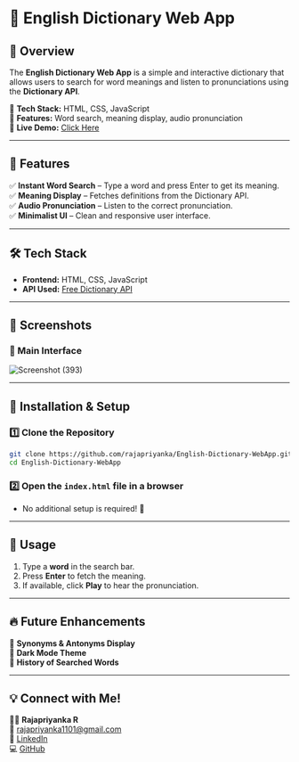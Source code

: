 # 📖 English Dictionary Web App  

## 🚀 Overview  
The **English Dictionary Web App** is a simple and interactive dictionary that allows users to search for word meanings and listen to pronunciations using the **Dictionary API**.  

🔹 **Tech Stack:** HTML, CSS, JavaScript  
🔹 **Features:** Word search, meaning display, audio pronunciation  
🔹 **Live Demo:** [Click Here](https://rajapriyanka.github.io/English-Dictionary-WebApp/) 

---

## 🌟 Features  
✅ **Instant Word Search** – Type a word and press Enter to get its meaning.  
✅ **Meaning Display** – Fetches definitions from the Dictionary API.  
✅ **Audio Pronunciation** – Listen to the correct pronunciation.  
✅ **Minimalist UI** – Clean and responsive user interface.  

---

## 🛠 Tech Stack  
- **Frontend:** HTML, CSS, JavaScript  
- **API Used:** [Free Dictionary API](https://dictionaryapi.dev/)  

---

## 📸 Screenshots  
### 🔹 Main Interface  
![Screenshot (393)](https://github.com/user-attachments/assets/1a4c1cd7-6524-48af-a0b1-4d86a5666905)

---

## 🚀 Installation & Setup  
### 1️⃣ Clone the Repository  
```bash
git clone https://github.com/rajapriyanka/English-Dictionary-WebApp.git
cd English-Dictionary-WebApp
```

### 2️⃣ Open the `index.html` file in a browser  
- No additional setup is required! 🎉  

---

## 📌 Usage  
1. Type a **word** in the search bar.  
2. Press **Enter** to fetch the meaning.  
3. If available, click **Play** to hear the pronunciation.  

---

## 🔥 Future Enhancements  
🔹 **Synonyms & Antonyms Display**  
🔹 **Dark Mode Theme**  
🔹 **History of Searched Words**  

---

## 💡 Connect with Me!  
👩‍💻 **Rajapriyanka R**  
📧 [rajapriyanka1101@gmail.com](mailto:rajapriyanka1101@gmail.com)  
🔗 [LinkedIn](https://www.linkedin.com/in/rajapriyankar/)  
💻 [GitHub](https://github.com/rajapriyanka/)  
